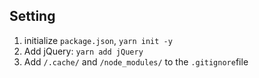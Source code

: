 ## Setting
1. initialize ```package.json```, ```yarn init -y```
2. Add jQuery: ```yarn add jQuery```
3. Add ```/.cache/``` and ```/node_modules/``` to the ```.gitignore```file

